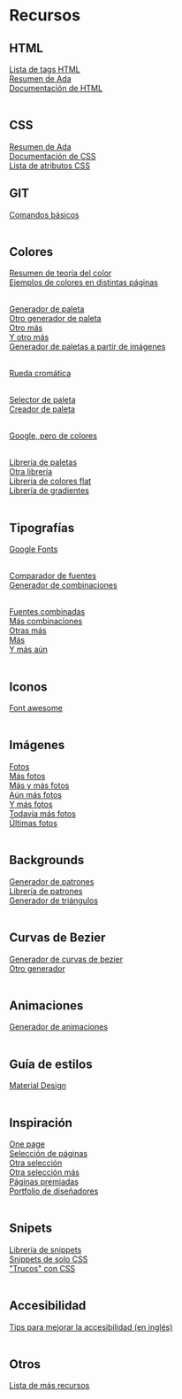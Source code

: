# Recursos


## HTML

[Lista de tags HTML](https://allthetags.com/)<br/>
[Resumen de Ada](https://github.com/Ada-IT/bootcamp-frontend/tree/master/html)<br/>
[Documentación de HTML](https://developer.mozilla.org/es/docs/Web/HTML)<br/><br/>


## CSS

[Resumen de Ada](https://github.com/Ada-IT/bootcamp-frontend/tree/master/css)<br/>
[Documentación de CSS](https://developer.mozilla.org/es/docs/Web/css)<br/>
[Lista de atributos CSS](https://adam-marsden.co.uk/css-cheat-sheet)<br/>


## GIT

[Comandos básicos](https://github.com/Ada-IT/bootcamp-frontend/tree/master/git)<br/><br/>


## Colores

[Resumen de teoría del color](https://www.lomejordewp.com/teoria-color-diseno-web/)<br/>
[Ejemplos de colores en distintas páginas](http://www.staffcreativa.pe/blog/teoria-del-color-disenadores/)<br/><br/>

[Generador de paleta](https://coolors.co/)<br/>
[Otro generador de paleta](http://colormind.io/)<br/>
[Otro más](https://mycolor.space/)<br/>
[Y otro más](https://loading.io/color/random)<br/>
[Generador de paletas a partir de imágenes](https://www.canva.com/colors/color-palette-generator/)<br/><br/>

[Rueda cromática](https://color.adobe.com/es/create/color-wheel/)<br/><br/>

[Selector de paleta](https://colourco.de/)<br/>
[Creador de paleta](https://palettte.app/)<br/><br/>

[Google, pero de colores](https://picular.co/)<br/><br/>

[Librería de paletas](https://colorhunt.co/)<br/>
[Otra librería](https://www.canva.com/colors/combinations/)<br/>
[Librería de colores flat](http://bootflat.github.io/color-picker.html)<br/>
[Librería de gradientes](https://webgradients.com/)<br/><br/>


## Tipografías

[Google Fonts](https://fonts.google.com/)<br/><br/>

[Comparador de fuentes](http://www.ourownthing.co.uk/fontpairing/)<br/>
[Generador de combinaciones](https://fontjoy.com/)<br/><br/>

[Fuentes combinadas](https://www.reliablepsd.com/ultimate-google-font-pairings/)<br/>
[Más combinaciones](http://typ.io/)<br/>
[Otras más](https://fontpair.co/)<br/>
[Más](http://typespiration.com/)<br/>
[Y más aún](https://www.typewolf.com/google-fonts)<br/><br/>


## Iconos

[Font awesome](https://fontawesome.com/icons?d=gallery)<br/><br/>


## Imágenes

[Fotos](https://visualhunt.com/)<br/>
[Más fotos](https://unsplash.com/)<br/>
[Más y más fotos](https://freenaturestock.com/)<br/>
[Aún más fotos](https://negativespace.co/)<br/>
[Y más fotos](https://isorepublic.com/)<br/>
[Todavía más fotos](https://stocksnap.io/)<br/>
[Últimas fotos](https://www.pexels.com)<br/><br/>

## Backgrounds

[Generador de patrones](https://patterninja.com/)<br/>
[Librería de patrones](https://www.toptal.com/designers/subtlepatterns)<br/>
[Generador de triángulos](https://trianglify.io/)<br/><br/>

## Curvas de Bezier

[Generador de curvas de bezier](http://cubic-bezier.com/)<br/>
[Otro generador](http://www.css3beziercurve.net/)<br/><br/>

## Animaciones

[Generador de animaciones](http://animista.net/play/basic/rotate/rotate-left)<br/><br/>

## Guía de estilos

[Material Design](https://material.io/)<br/><br/>


## Inspiración

[One page](https://onepagelove.com/)<br/>
[Selección de páginas](https://www.lapa.ninja)<br/>
[Otra selección](https://httpster.net)<br/>
[Otra selección más](https://klart.io/pixels)<br/>
[Páginas premiadas](https://www.awwwards.com)<br/>
[Portfolio de diseñadores](https://dribbble.com)<br/><br/>


## Snipets

[Librería de snippets](https://www.littlesnippets.net/)<br/>
[Snippets de solo CSS](https://codemyui.com/tag/pure-css/)<br/>
["Trucos" con CSS](https://css-tricks.com/snippets/css/)<br/><br/>

## Accesibilidad

[Tips para mejorar la accesibilidad (en inglés)](https://a11yproject.com/)<br/><br/>


## Otros

[Lista de más recursos](https://enboard.co/frontend/)
